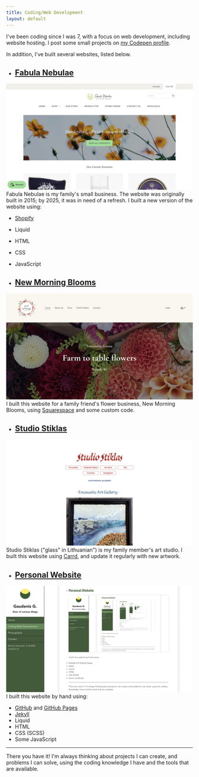 ```yaml
---
title: Coding/Web Development
layout: default
---
```


I've been coding since I was 7, with a focus on web development, including website hosting. I post some small projects on [my Codepen profile](https://codepen.io/gaudenisg).

In addition, I've built several websites, listed below. 

* ## [Fabula Nebulae](https://fabulanebulae.com)
![Screenshot of Fabula Nebulae website](/assets/images/fabulanebulae-website-screenshot.png)
Fabula Nebulae is my family's small business. The website was originally built in 2015; by 2025, it was in need of a refresh. I built a new version of the website using:
* [Shopify](https://shopify.com)
* Liquid
* HTML
* CSS
* JavaScript

* ## [New Morning Blooms](https://newmorningblooms.com)
![Screenshot of New Morning Blooms website](/assets/images/newmorningblooms-website-screenshot.png)
I built this website for a family friend's flower business, New Morning Blooms, using [Squarespace](https://squarespace.com) and some custom code.

* ## [Studio Stiklas](https://studiostiklas.com)
![Screenshot of Studio Stiklas website](/assets/images/studiostiklas-website-screenshot.png)
Studio Stiklas ("glass" in Lithuanian") is my family member's art studio. I built this website using [Carrd](https://carrd.co), and update it regularly with new artwork.

* ## [Personal Website](/)
![Screenshot of personal website](/assets/images/personalwebsite-screenshot.png)
I built this website by hand using:
* [GitHub](https://github.com) and [GitHub Pages](https://docs.github.com/en/pages)
* [Jekyll](https://jekyllrb.com)
* Liquid
* HTML
* CSS (SCSS)
* Some JavaScript

---

There you have it! I'm always thinking about projects I can create, and problems I can solve, using the coding knowledge I have and the tools that are available.

